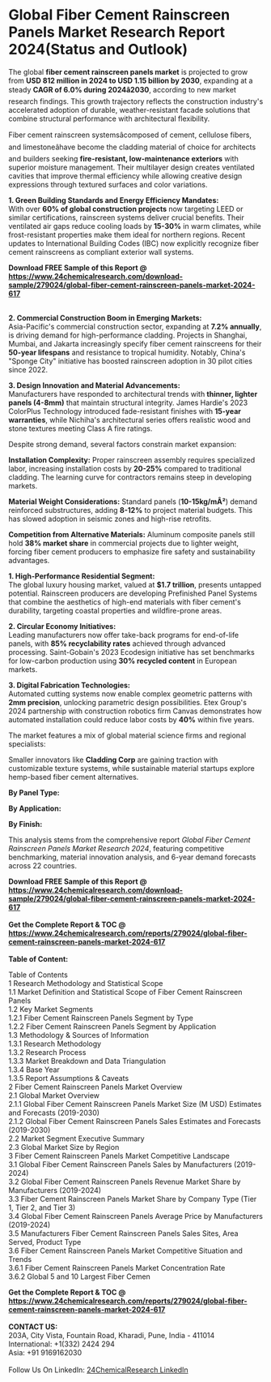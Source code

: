 <h1>Global Fiber Cement Rainscreen Panels Market Research Report 2024(Status and Outlook)</h1><p>The global <strong>fiber cement rainscreen panels market</strong> is projected to grow from <strong>USD 812 million in 2024 to USD 1.15 billion by 2030</strong>, expanding at a steady <strong>CAGR of 6.0% during 2024â2030</strong>, according to new market research findings. This growth trajectory reflects the construction industry's accelerated adoption of durable, weather-resistant facade solutions that combine structural performance with architectural flexibility.</p><p>Fiber cement rainscreen systemsâcomposed of cement, cellulose fibers, and limestoneâhave become the cladding material of choice for architects and builders seeking <strong>fire-resistant, low-maintenance exteriors</strong> with superior moisture management. Their multilayer design creates ventilated cavities that improve thermal efficiency while allowing creative design expressions through textured surfaces and color variations.</p><p><strong>1. Green Building Standards and Energy Efficiency Mandates:</strong><br>
With over <strong>60% of global construction projects</strong> now targeting LEED or similar certifications, rainscreen systems deliver crucial benefits. Their ventilated air gaps reduce cooling loads by <strong>15-30%</strong> in warm climates, while frost-resistant properties make them ideal for northern regions. Recent updates to International Building Codes (IBC) now explicitly recognize fiber cement rainscreens as compliant exterior wall systems.</p><div><b>Download FREE Sample of this Report @ 
            <a href="https://www.24chemicalresearch.com/download-sample/279024/global-fiber-cement-rainscreen-panels-market-2024-617">
            https://www.24chemicalresearch.com/download-sample/279024/global-fiber-cement-rainscreen-panels-market-2024-617</a></b></div><br><p><strong>2. Commercial Construction Boom in Emerging Markets:</strong><br>
Asia-Pacific's commercial construction sector, expanding at <strong>7.2% annually</strong>, is driving demand for high-performance cladding. Projects in Shanghai, Mumbai, and Jakarta increasingly specify fiber cement rainscreens for their <strong>50-year lifespans</strong> and resistance to tropical humidity. Notably, China's "Sponge City" initiative has boosted rainscreen adoption in 30 pilot cities since 2022.</p><p><strong>3. Design Innovation and Material Advancements:</strong><br>
Manufacturers have responded to architectural trends with <strong>thinner, lighter panels (4-8mm)</strong> that maintain structural integrity. James Hardie's 2023 ColorPlus Technology introduced fade-resistant finishes with <strong>15-year warranties</strong>, while Nichiha's architectural series offers realistic wood and stone textures meeting Class A fire ratings.</p><p>Despite strong demand, several factors constrain market expansion:</p><p><strong>Installation Complexity:</strong> Proper rainscreen assembly requires specialized labor, increasing installation costs by <strong>20-25%</strong> compared to traditional cladding. The learning curve for contractors remains steep in developing markets.</p><p><strong>Material Weight Considerations:</strong> Standard panels (<strong>10-15kg/mÂ²</strong>) demand reinforced substructures, adding <strong>8-12%</strong> to project material budgets. This has slowed adoption in seismic zones and high-rise retrofits.</p><p><strong>Competition from Alternative Materials:</strong> Aluminum composite panels still hold <strong>38% market share</strong> in commercial projects due to lighter weight, forcing fiber cement producers to emphasize fire safety and sustainability advantages.</p><p><strong>1. High-Performance Residential Segment:</strong><br>
The global luxury housing market, valued at <strong>$1.7 trillion</strong>, presents untapped potential. Rainscreen producers are developing Prefinished Panel Systems that combine the aesthetics of high-end materials with fiber cement's durability, targeting coastal properties and wildfire-prone areas.</p><p><strong>2. Circular Economy Initiatives:</strong><br>
Leading manufacturers now offer take-back programs for end-of-life panels, with <strong>85% recyclability rates</strong> achieved through advanced processing. Saint-Gobain's 2023 Ecodesign initiative has set benchmarks for low-carbon production using <strong>30% recycled content</strong> in European markets.</p><p><strong>3. Digital Fabrication Technologies:</strong><br>
Automated cutting systems now enable complex geometric patterns with <strong>2mm precision</strong>, unlocking parametric design possibilities. Etex Group's 2024 partnership with construction robotics firm Canvas demonstrates how automated installation could reduce labor costs by <strong>40%</strong> within five years.</p><p>The market features a mix of global material science firms and regional specialists:</p><p>Smaller innovators like <strong>Cladding Corp</strong> are gaining traction with customizable texture systems, while sustainable material startups explore hemp-based fiber cement alternatives.</p><p><strong>By Panel Type:</strong></p><p><strong>By Application:</strong></p><p><strong>By Finish:</strong></p><p>This analysis stems from the comprehensive report <em>Global Fiber Cement Rainscreen Panels Market Research 2024</em>, featuring competitive benchmarking, material innovation analysis, and 6-year demand forecasts across 22 countries.</p><div><b>Download FREE Sample of this Report @ 
            <a href="https://www.24chemicalresearch.com/download-sample/279024/global-fiber-cement-rainscreen-panels-market-2024-617">
            https://www.24chemicalresearch.com/download-sample/279024/global-fiber-cement-rainscreen-panels-market-2024-617</a></b></div><br><div><b>Get the Complete Report & TOC @ 
            <a href="https://www.24chemicalresearch.com/reports/279024/global-fiber-cement-rainscreen-panels-market-2024-617">
            https://www.24chemicalresearch.com/reports/279024/global-fiber-cement-rainscreen-panels-market-2024-617</a></b></div><br>
            <b>Table of Content:</b><p>Table of Contents<br />
 1 Research Methodology and Statistical Scope<br />
 1.1 Market Definition and Statistical Scope of Fiber Cement Rainscreen Panels<br />
 1.2 Key Market Segments<br />
 1.2.1 Fiber Cement Rainscreen Panels Segment by Type<br />
 1.2.2 Fiber Cement Rainscreen Panels Segment by Application<br />
 1.3 Methodology & Sources of Information<br />
 1.3.1 Research Methodology<br />
 1.3.2 Research Process<br />
 1.3.3 Market Breakdown and Data Triangulation<br />
 1.3.4 Base Year<br />
 1.3.5 Report Assumptions & Caveats<br />
 2 Fiber Cement Rainscreen Panels Market Overview<br />
 2.1 Global Market Overview<br />
 2.1.1 Global Fiber Cement Rainscreen Panels Market Size (M USD) Estimates and Forecasts (2019-2030)<br />
 2.1.2 Global Fiber Cement Rainscreen Panels Sales Estimates and Forecasts (2019-2030)<br />
 2.2 Market Segment Executive Summary<br />
 2.3 Global Market Size by Region<br />
 3 Fiber Cement Rainscreen Panels Market Competitive Landscape<br />
 3.1 Global Fiber Cement Rainscreen Panels Sales by Manufacturers (2019-2024)<br />
 3.2 Global Fiber Cement Rainscreen Panels Revenue Market Share by Manufacturers (2019-2024)<br />
 3.3 Fiber Cement Rainscreen Panels Market Share by Company Type (Tier 1, Tier 2, and Tier 3)<br />
 3.4 Global Fiber Cement Rainscreen Panels Average Price by Manufacturers (2019-2024)<br />
 3.5 Manufacturers Fiber Cement Rainscreen Panels Sales Sites, Area Served, Product Type<br />
 3.6 Fiber Cement Rainscreen Panels Market Competitive Situation and Trends<br />
 3.6.1 Fiber Cement Rainscreen Panels Market Concentration Rate<br />
 3.6.2 Global 5 and 10 Largest Fiber Cemen</p><div><b>Get the Complete Report & TOC @ 
            <a href="https://www.24chemicalresearch.com/reports/279024/global-fiber-cement-rainscreen-panels-market-2024-617">
            https://www.24chemicalresearch.com/reports/279024/global-fiber-cement-rainscreen-panels-market-2024-617</a></b></div><br><b>CONTACT US:</b><br>
            203A, City Vista, Fountain Road, Kharadi, Pune, India - 411014<br>
            International: +1(332) 2424 294<br>
            Asia: +91 9169162030 <br><br>
            Follow Us On LinkedIn: <a href="https://www.linkedin.com/company/24chemicalresearch/">24ChemicalResearch LinkedIn</a>